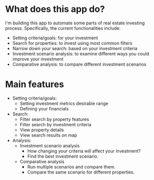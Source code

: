 # What does this app do?

I'm building this app to automate some parts of real estate investing process. Specifically, the current functionalities include:

- Setting criteria/goals: for your investment
- Search for properties: to invest using most common filters
- Narrow down your search: based on your investment criteria
- Investment scenario analysis: to examine different ways you could improve your investment
- Comparative analysis: to compare different investment scenarios

# Main features

- Setting criteria/goals:
  - Setting investment metrics desirable range
  - Defining your financials
- Search:
  - Filter search by property features
  - Filter search by investment criteria
  - View property details
  - View search results on map
- Analysis:
  - Investment scenario analysis
    - How changing your criteria will affect your investment?
    - Find the best investment scenario.
  - Comparative analysis
    - Run multiple scenarios and compare them.
    - Compare the same scenario for different properties.